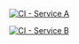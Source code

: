 [![CI - Service A](https://github.com/larsvanherwijnen/DevOps/actions/workflows/CI-service-a.yml/badge.svg)](https://github.com/larsvanherwijnen/DevOps/actions/workflows/CI-service-a.yml)

[![CI - Service B](https://github.com/larsvanherwijnen/DevOps/actions/workflows/CI-service-b.yml/badge.svg)](https://github.com/larsvanherwijnen/DevOps/actions/workflows/CI-service-b.yml)
